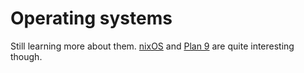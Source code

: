 # Operating systems

Still learning more about them. [nixOS](https://nixos.org) and [Plan 9](http://www.wikiwand.com/en/Plan_9_from_Bell_Labs) are quite interesting though.